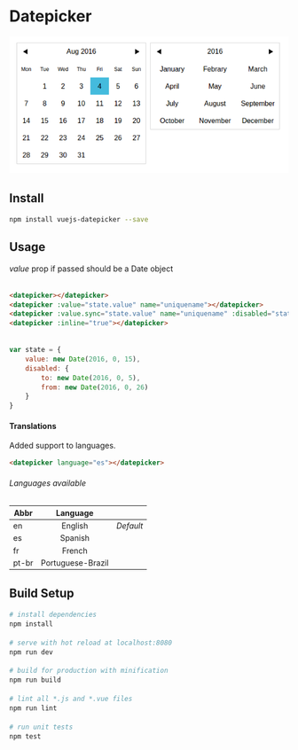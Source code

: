 # Datepicker

![Screenshot](screenshots/screenshot.png)

## Install

``` bash
npm install vuejs-datepicker --save
```

## Usage

*value* prop if passed should be a Date object

``` html

<datepicker></datepicker>
<datepicker :value="state.value" name="uniquename"></datepicker>
<datepicker :value.sync="state.value" name="uniquename" :disabled="state.disabled"></datepicker>
<datepicker :inline="true"></datepicker>
```

``` javascript

var state = {
    value: new Date(2016, 0, 15),
    disabled: {
        to: new Date(2016, 0, 5),
        from: new Date(2016, 0, 26)    
    }
}

```


#### Translations
Added support to languages.

``` html
<datepicker language="es"></datepicker>
```
###### Languages available
| Abbr        | Language         |          |
| ----------- |:----------------:|---------:|
| en          | English          | *Default*| 
| es          | Spanish          |          |
| fr          | French           |          |
| pt-br       | Portuguese-Brazil|          |

## Build Setup

``` bash
# install dependencies
npm install

# serve with hot reload at localhost:8080
npm run dev

# build for production with minification
npm run build

# lint all *.js and *.vue files
npm run lint

# run unit tests
npm test
```
